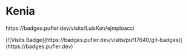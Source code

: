 # Kenia


</p> <img alt="" align="right" src="https://badges.pufler.dev/visits/LuisKen/ejmploacci?style=flat-square&label=Visits&color=fa74b2&logo=GitHub&logoColor=white&labelColor=373e4d"/> <img alt="" align="right" src="https://img.shields.io/github/repo-size/LuisKen/ejmploacci?style=flat-square&label=Size&color=fa74b2&labelColor=373e4d"/>

<p> https://badges.pufler.dev/visits/LuisKen/ejmploacci </p>
[![Visits Badge](https://badges.pufler.dev/visits/puf17640/git-badges)](https://badges.pufler.dev)
